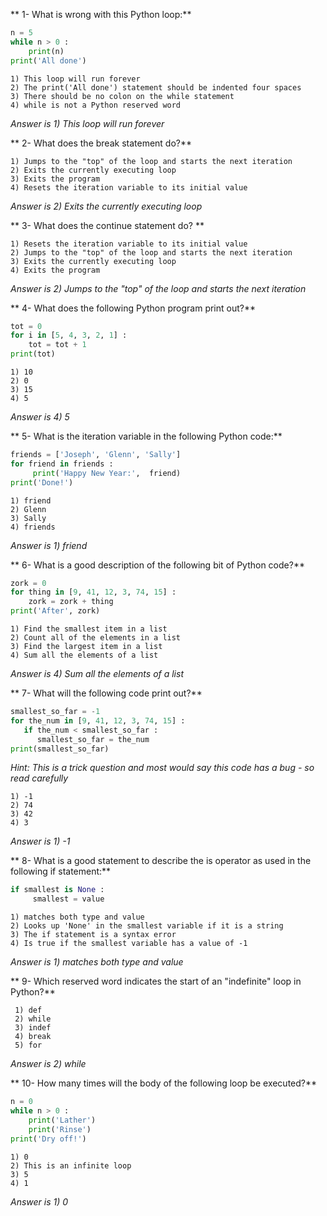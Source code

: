 ** 1- What is wrong with this Python loop:**
```Python
n = 5
while n > 0 :
    print(n)
print('All done')
```
    1) This loop will run forever
    2) The print('All done') statement should be indented four spaces
    3) There should be no colon on the while statement
    4) while is not a Python reserved word

_Answer is 1) This loop will run forever_

** 2- What does the break statement do?**

    1) Jumps to the "top" of the loop and starts the next iteration
    2) Exits the currently executing loop
    3) Exits the program
    4) Resets the iteration variable to its initial value

_Answer is 2) Exits the currently executing loop_

** 3- What does the continue statement do? **

    1) Resets the iteration variable to its initial value
    2) Jumps to the "top" of the loop and starts the next iteration
    3) Exits the currently executing loop
    4) Exits the program

_Answer is 2) Jumps to the "top" of the loop and starts the next iteration_

** 4- What does the following Python program print out?**
```Python
tot = 0
for i in [5, 4, 3, 2, 1] :
    tot = tot + 1
print(tot)
```
    1) 10
    2) 0
    3) 15
    4) 5

_Answer is 4) 5_

** 5- What is the iteration variable in the following Python code:**
```Python
friends = ['Joseph', 'Glenn', 'Sally']
for friend in friends :
     print('Happy New Year:',  friend)
print('Done!')
```
    1) friend
    2) Glenn
    3) Sally
    4) friends

_Answer is 1) friend_

** 6- What is a good description of the following bit of Python code?**
```Python
zork = 0
for thing in [9, 41, 12, 3, 74, 15] :
    zork = zork + thing
print('After', zork)
```
    1) Find the smallest item in a list
    2) Count all of the elements in a list
    3) Find the largest item in a list
    4) Sum all the elements of a list

_Answer is 4) Sum all the elements of a list_

** 7- What will the following code print out?**
```Python
smallest_so_far = -1
for the_num in [9, 41, 12, 3, 74, 15] :
   if the_num < smallest_so_far :
      smallest_so_far = the_num
print(smallest_so_far)
```
_Hint: This is a trick question and most would say this code has a bug - so read carefully_

    1) -1
    2) 74
    3) 42
    4) 3

_Answer is 1) -1_

** 8- What is a good statement to describe the is operator as used in the following if statement:**
```Python
if smallest is None :
     smallest = value
```
    1) matches both type and value
    2) Looks up 'None' in the smallest variable if it is a string
    3) The if statement is a syntax error
    4) Is true if the smallest variable has a value of -1

_Answer is 1) matches both type and value_

** 9- Which reserved word indicates the start of an "indefinite" loop in Python?**

     1) def
     2) while
     3) indef
     4) break
     5) for

_Answer is 2) while_

** 10- How many times will the body of the following loop be executed?**
```Python
n = 0
while n > 0 :
    print('Lather')
    print('Rinse')
print('Dry off!')
```
    1) 0
    2) This is an infinite loop
    3) 5
    4) 1

_Answer is 1) 0_
